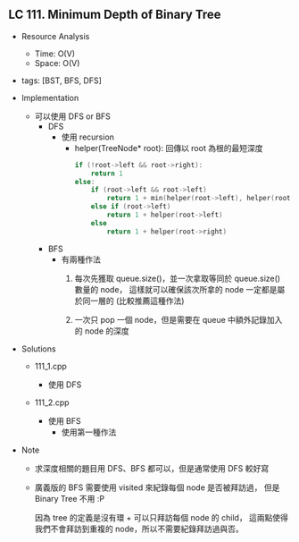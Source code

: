 ## LC 111. Minimum Depth of Binary Tree
- Resource Analysis
    - Time: O(V)
    - Space: O(V)

- tags: [BST, BFS, DFS]

- Implementation
    - 可以使用 DFS or BFS
        - DFS
            - 使用 recursion
                - helper(TreeNode* root): 回傳以 root 為根的最短深度
                    ```C++
                    if (!root->left && root->right):
                        return 1
                    else:
                        if (root->left && root->left)
                            return 1 + min(helper(root->left), helper(root->right))
                        else if (root->left) 
                            return 1 + helper(root->left)
                        else
                            return 1 + helper(root->right) 
                    ```
        - BFS 
            - 有兩種作法
                1.  每次先獲取 queue.size()，並一次拿取等同於 queue.size() 數量的 node，
                    這樣就可以確保該次所拿的 node 一定都是屬於同一層的 
                    (比較推薦這種作法)

                2.  一次只 pop 一個 node，但是需要在 queue 中額外記錄加入的 node 的深度
 
- Solutions
    - 111_1.cpp
        - 使用 DFS
     
    - 111_2.cpp
        - 使用 BFS 
            - 使用第一種作法

- Note
    - 求深度相關的題目用 DFS、BFS 都可以，但是通常使用 DFS 較好寫
    
    - 廣義版的 BFS 需要使用 visited 來紀錄每個 node 是否被拜訪過，
      但是 Binary Tree 不用 :P

      因為 tree 的定義是沒有環 + 可以只拜訪每個 node 的 child，
      這兩點使得我們不會拜訪到重複的 node，所以不需要紀錄拜訪過與否。 
